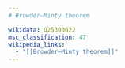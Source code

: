 ```yaml
---
# Browder–Minty theorem

wikidata: Q25303622
msc_classification: 47
wikipedia_links:
  - "[[Browder–Minty theorem]]"
---
```

